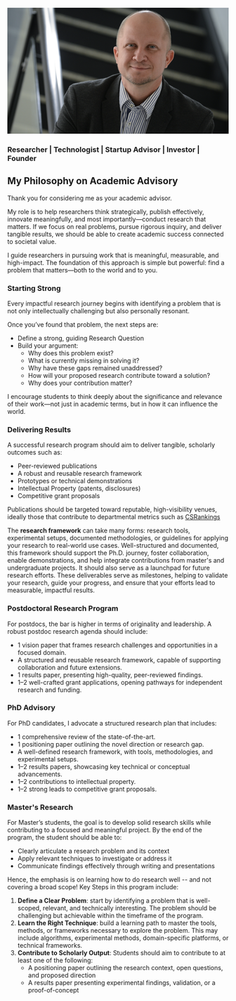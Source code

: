 
![](../images/fkoch-banner.png)

### Researcher | Technologist | Startup Advisor | Investor | Founder

## My Philosophy on Academic Advisory

Thank you for considering me as your academic advisor.

My role is to help researchers think strategically, publish effectively, innovate meaningfully, and most importantly—conduct research that matters. 
If we focus on real problems, pursue rigorous inquiry, and deliver tangible results, we should be able to create academic success connected to  societal value.

I guide researchers in pursuing work that is meaningful, measurable, and high-impact. The foundation of this approach is simple but powerful: find a problem that matters—both to the world and to you.

### Starting Strong

Every impactful research journey begins with identifying a problem that is not only intellectually challenging but also personally resonant.

Once you’ve found that problem, the next steps are:
* Define a strong, guiding Research Question
* Build your argument:
    * Why does this problem exist?
    * What is currently missing in solving it?
    * Why have these gaps remained unaddressed?
    * How will your proposed research contribute toward a solution?
    * Why does your contribution matter?

I encourage students to think deeply about the significance and relevance of their work—not just in academic terms, but in how it can influence the world.


### Delivering Results

A successful research program should aim to deliver tangible, scholarly outcomes such as:
* Peer-reviewed publications
* A robust and reusable research framework
* Prototypes or technical demonstrations
* Intellectual Property (patents, disclosures)
* Competitive grant proposals


Publications should be targeted toward reputable, high-visibility venues, ideally those that contribute to departmental metrics such as [CSRankings](https://csrankings.org)

The **research framework** can take many forms: research tools, experimental setups, documented methodologies, or guidelines for applying your research to real-world use cases. Well-structured and documented, this framework should support the Ph.D. journey, foster collaboration, enable demonstrations, and help integrate contributions from master's and undergraduate projects. It should also serve as a launchpad for future research efforts.
These deliverables serve as milestones, helping to validate your research, guide your progress, and ensure that your efforts lead to measurable, impactful results.

### Postdoctoral Research Program

For postdocs, the bar is higher in terms of originality and leadership. A robust postdoc research agenda should include:
* 1 vision paper that frames research challenges and opportunities in a focused domain.
* A structured and reusable research framework, capable of supporting collaboration and future extensions.
* 1 results paper, presenting high-quality, peer-reviewed findings.
* 1–2 well-crafted grant applications, opening pathways for independent research and funding.


### PhD Advisory

For PhD candidates, I advocate a structured research plan that includes:
* 1 comprehensive review of the state-of-the-art.
* 1 positioning paper outlining the novel direction or research gap.
* A well-defined research framework, with tools, methodologies, and experimental setups.
* 1–2 results papers, showcasing key technical or conceptual advancements.
* 1–2 contributions to intellectual property.
* 1–2 strong leads to competitive grant proposals.


### Master's Research 

For Master’s students, the goal is to develop solid research skills while contributing to a focused and meaningful project. 
By the end of the program, the student should be able to:
* Clearly articulate a research problem and its context
* Apply relevant techniques to investigate or address it
* Communicate findings effectively through writing and presentations


Hence, the emphasis is on learning how to do research well -- and not covering a broad scope!
Key Steps in this program include:
1. **Define a Clear Problem**: start by identifying a problem that is well-scoped, relevant, and technically interesting. The problem should be challenging but achievable within the timeframe of the program.
1. **Learn the Right Technique**: build a learning path to master the tools, methods, or frameworks necessary to explore the problem. This may include algorithms, experimental methods, domain-specific platforms, or technical frameworks.
1. **Contribute to Scholarly Output**: Students should aim to contribute to at least one of the following:   
    * A positioning paper outlining the research context, open questions, and proposed direction
    * A results paper presenting experimental findings, validation, or a proof-of-concept
